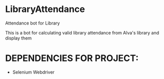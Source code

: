 # LibraryAttendance
Attendance bot for Library

This is a bot for calculating valid library attendance from Alva's library and display them

# DEPENDENCIES FOR PROJECT:
* Selenium Webdriver
